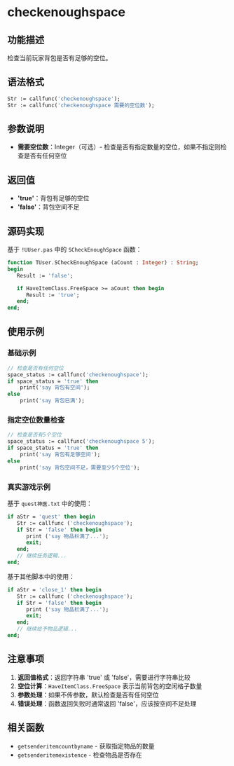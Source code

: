 # checkenoughspace

## 功能描述
检查当前玩家背包是否有足够的空位。

## 语法格式
```pascal
Str := callfunc('checkenoughspace');
Str := callfunc('checkenoughspace 需要的空位数');
```

## 参数说明
- **需要空位数**：Integer（可选）- 检查是否有指定数量的空位，如果不指定则检查是否有任何空位

## 返回值
- **'true'**：背包有足够的空位
- **'false'**：背包空间不足

## 源码实现
基于 `!UUser.pas` 中的 `SCheckEnoughSpace` 函数：

```pascal
function TUser.SCheckEnoughSpace (aCount : Integer) : String;
begin
   Result := 'false';

   if HaveItemClass.FreeSpace >= aCount then begin
      Result := 'true';
   end;
end;
```

## 使用示例

### 基础示例
```pascal
// 检查是否有任何空位
space_status := callfunc('checkenoughspace');
if space_status = 'true' then
    print('say 背包有空间');
else
    print('say 背包已满');
```

### 指定空位数量检查
```pascal
// 检查是否有5个空位
space_status := callfunc('checkenoughspace 5');
if space_status = 'true' then
    print('say 背包有足够空间');
else
    print('say 背包空间不足，需要至少5个空位');
```

### 真实游戏示例
基于 `quest神医.txt` 中的使用：

```pascal
if aStr = 'quest' then begin
   Str := callfunc ('checkenoughspace');
   if Str = 'false' then begin
      print ('say 物品栏满了...');
      exit;
   end;
   // 继续任务逻辑...
end;
```

基于其他脚本中的使用：

```pascal
if aStr = 'close_1' then begin
   Str := callfunc ('checkenoughspace');
   if Str = 'false' then begin
      print ('say 物品栏满了...');
      exit;
   end;
   // 继续给予物品逻辑...
end;
```

## 注意事项

1. **返回值格式**：返回字符串 'true' 或 'false'，需要进行字符串比较
2. **空位计算**：`HaveItemClass.FreeSpace` 表示当前背包的空闲格子数量
3. **参数处理**：如果不传参数，默认检查是否有任何空位
4. **错误处理**：函数返回失败时通常返回 'false'，应该按空间不足处理

## 相关函数
- `getsenderitemcountbyname` - 获取指定物品的数量
- `getsenderitemexistence` - 检查物品是否存在